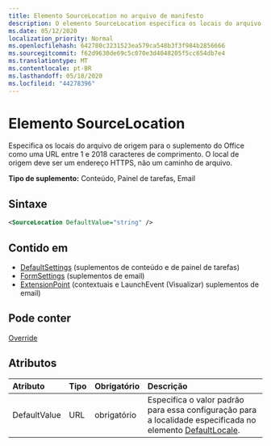 ```yaml
---
title: Elemento SourceLocation no arquivo de manifesto
description: O elemento SourceLocation especifica os locais do arquivo de origem para o suplemento do Office.
ms.date: 05/12/2020
localization_priority: Normal
ms.openlocfilehash: 642780c3231523ea579ca548b3f3f984b2856666
ms.sourcegitcommit: f62d9630de69c5c070e3d4048205f5cc654db7e4
ms.translationtype: MT
ms.contentlocale: pt-BR
ms.lasthandoff: 05/18/2020
ms.locfileid: "44278396"
---
```

# <a name="sourcelocation-element"></a>Elemento SourceLocation

Especifica os locais do arquivo de origem para o suplemento do Office como uma URL entre 1 e 2018 caracteres de comprimento. O local de origem deve ser um endereço HTTPS, não um caminho de arquivo.

**Tipo de suplemento:** Conteúdo, Painel de tarefas, Email

## <a name="syntax"></a>Sintaxe

```XML
<SourceLocation DefaultValue="string" />
```

## <a name="contained-in"></a>Contido em

- [DefaultSettings](defaultsettings.md) (suplementos de conteúdo e de painel de tarefas)
- [FormSettings](formsettings.md) (suplementos de email)
- [ExtensionPoint](extensionpoint.md) (contextuais e LaunchEvent (Visualizar) suplementos de email)

## <a name="can-contain"></a>Pode conter

[Override](override.md)

## <a name="attributes"></a>Atributos

|**Atributo**|**Tipo**|**Obrigatório**|**Descrição**|
|:-----|:-----|:-----|:-----|
|DefaultValue|URL|obrigatório|Especifica o valor padrão para essa configuração para a localidade especificada no elemento [DefaultLocale](defaultlocale.md).|
